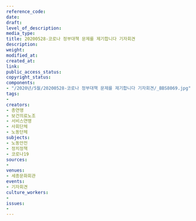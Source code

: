 ```yaml
---
reference_code: 
date: 
draft: 
level_of_description: 
media_type: 
title: 20200528-코로나 정부대책 문제를 제기합니다 기자회견
description: 
weight: 
modified_at: 
created_at: 
link: 
public_access_status: 
copyright_status: 
components:
- "/2020년/5월/20200528-코로나 정부대책 문제를 제기합니다 기자회견/_BBS8069.jpg"
tags:
- 
creators:
- 총연맹
- 보건의료노조
- 서비스연맹
- 사회단체
- 노동단체
subjects:
- 노동안전
- 정치정책
- 코로나19
sources:
- 
venues:
- 세종문화회관
events:
- 기자회견
culture_workers:
- 
issues:
- 
---
```

